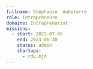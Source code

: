 ```yaml
---
fullname: Stéphanie  Aubaterre
role: Intrapreneure
domaine: Intraprenariat
missions:
  - start: 2022-07-06
    end: 2023-06-30
    status: admin
    startups:
      - rdv.mjd
---
```

